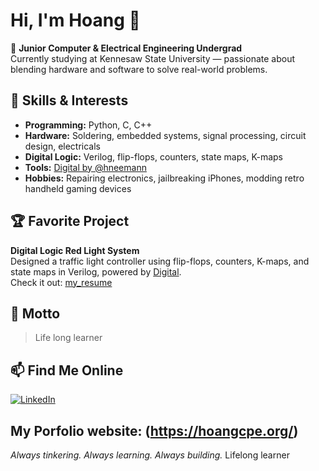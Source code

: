 # Hi, I'm Hoang 👋

🔌 **Junior Computer & Electrical Engineering Undergrad**  
Currently studying at Kennesaw State University — passionate about blending hardware and software to solve real-world problems.

## 🚀 Skills & Interests

- **Programming:** Python, C, C++
- **Hardware:** Soldering, embedded systems, signal processing, circuit design, electricals
- **Digital Logic:** Verilog, flip-flops, counters, state maps, K-maps
- **Tools:** [Digital by @hneemann](https://github.com/hneemann/Digital)
- **Hobbies:** Repairing electronics, jailbreaking iPhones, modding retro handheld gaming devices

## 🏆 Favorite Project

**Digital Logic Red Light System**  
Designed a traffic light controller using flip-flops, counters, K-maps, and state maps in Verilog, powered by [Digital](https://github.com/hneemann/Digital).  
Check it out: [my_resume](https://github.com/hoangcpe/my_resume)

## 🌱 Motto

> Life long learner

## 📫 Find Me Online

[![LinkedIn](https://img.shields.io/badge/-Hoang%20N.-blue?style=flat-square&logo=Linkedin&logoColor=white&link=https://www.linkedin.com/in/hoang-n-457375262/)](https://www.linkedin.com/in/hoang-n-457375262/)

My Porfolio website: (https://hoangcpe.org/)
---

*Always tinkering. Always learning. Always building.*
Lifelong learner
